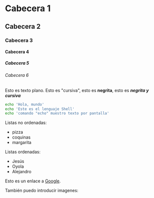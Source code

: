 # Cabecera 1

## Cabecera 2

### Cabecera 3

#### Cabecera 4

##### Cabecera 5

###### Cabecera 6

Esto es texto plano. Esto es "cursiva", esto es **negrita**, esto es ***negrita y cursiva***

```sh
echo 'Hola, mundo'
echo 'Este es el lenguaje Shell'
echo 'comando "echo" muestro texto por pantalla'
```

Listas no ordenadas:

* pizza
* coquinas
* margarita

Listas ordenadas:

* Jesús
* Oyola
* Alejandro

Esto es un enlace a [Google](http://google.com).

También puedo introducir imagenes:


